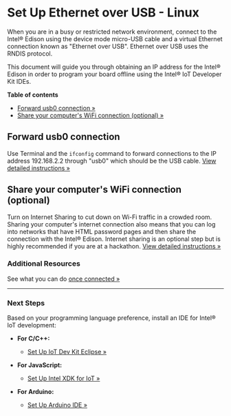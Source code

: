# Set Up Ethernet over USB - Linux

When you are in a busy or restricted network environment, connect to the Intel® Edison using the device mode micro-USB cable and a virtual Ethernet connection known as "Ethernet over USB". Ethernet over USB uses the RNDIS protocol.

This document will guide you through obtaining an IP address for the Intel® Edison in order to program your board offline using the Intel® IoT Developer Kit IDEs.


**Table of contents**

* [Forward usb0 connection »](#forward-usb0-connection)
* [Share your computer's WiFi connection (optional) »](#share-your-computers-wifi-connection-optional)


## Forward usb0 connection

Use Terminal and the `ifconfig` command to forward connections to the IP address 192.168.2.2 through "usb0" which should be the USB cable. [View detailed instructions »](details-forward_usb0.md)


## Share your computer's WiFi connection (optional)

Turn on Internet Sharing to cut down on Wi-Fi traffic in a crowded room. Sharing your computer's internet connection also means that you can log into networks that have HTML password pages and then share the connection with the Intel® Edison. Internet sharing is an optional step but is highly recommended if you are at a hackathon. [View detailed instructions »](details-share_internet.md)


### Additional Resources

See what you can do [once connected »](/connectivity/ethernet_over_usb/shared/once_connected.md)

---

### Next Steps

Based on your programming language preference, install an IDE for Intel® IoT development:

* **For C/C++:**
  * [Set Up IoT Dev Kit Eclipse »](/ide_setup/eclipse/)

* **For JavaScript:**
  * [Set Up Intel XDK for IoT »](/ide_setup/xdk/)

* **For Arduino:**
  * [Set Up Arduino IDE »](/ide_setup/arduino/setup.md)
